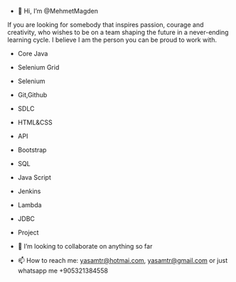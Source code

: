 - 👋 Hi, I’m @MehmetMagden

If you are looking for somebody that inspires passion, courage and creativity, who wishes to be on a team shaping the future in a never-ending learning cycle. I believe I am the person you can be proud to work with.

  - Core Java 
  - Selenium Grid 
  - Selenium
  - Git,Github
  - SDLC
  - HTML&CSS
  - API
  - Bootstrap
  - SQL
  - Java Script
  - Jenkins
  - Lambda
  - JDBC
  - Project


- 💞️ I’m looking to collaborate on anything so far
- 📫 How to reach me: yasamtr@hotmai.com, yasamtr@gmail.com or just whatsapp me +905321384558

<!---
MehmetMagden/MehmetMagden is a ✨ special ✨ repository because its `README.md` (this file) appears on your GitHub profile.
You can click the Preview link to take a look at your changes.
--->

